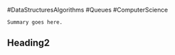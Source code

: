 #DataStructuresAlgorithms #Queues #ComputerScience

```ad-summary
Summary goes here.

```


## Heading2
